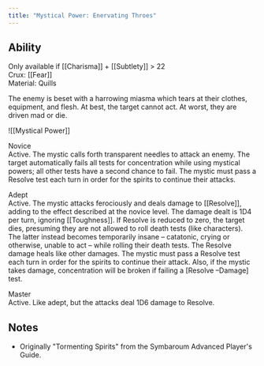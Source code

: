 ```yaml
---
title: "Mystical Power: Enervating Throes"
---
```

## Ability
Only available if [[Charisma]] + [[Subtlety]] > 22<br>Crux: [[Fear]]<br>Material: Quills

The enemy is beset with a harrowing miasma which tears at their clothes, equipment, and flesh. At best, the target cannot act. At worst, they are driven mad or die.

![[Mystical Power]]

Novice<br>Active. The mystic calls forth transparent needles to attack an enemy. The target automatically fails all tests for concentration while using mystical powers; all other tests have a second chance to fail. The mystic must pass a Resolve test each turn in order for the spirits to continue their attacks.

Adept<br>Active. The mystic attacks ferociously and deals damage to [[Resolve]], adding to the effect described at the novice level. The damage dealt is 1D4 per turn, ignoring [[Toughness]]. If Resolve is reduced to zero, the target dies, presuming they are not allowed to roll death tests (like characters). The latter instead becomes temporarily insane – catatonic, crying or otherwise, unable to act – while rolling their death tests. The Resolve damage heals like other damages. The mystic must pass a Resolve test each turn in order for the spirits to continue their attack. Also, if the mystic takes damage, concentration will be broken if failing a \[Resolve –Damage\] test.

Master<br>Active. Like adept, but the attacks deal 1D6 damage to Resolve.
## Notes
* Originally "Tormenting Spirits" from the Symbaroum Advanced Player's Guide.